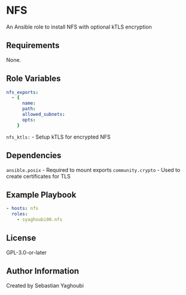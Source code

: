 # NFS

An Ansible role to install NFS with optional kTLS encryption

## Requirements

None.

## Role Variables

```yaml
nfs_exports:
  - {
      name:
      path:
      allowed_subnets:
      opts:
    }
```

`nfs_ktls:` - Setup kTLS for encrypted NFS

## Dependencies

`ansible.posix` - Required to mount exports
`community.crypto` - Used to create certificates for TLS

## Example Playbook

```yaml
- hosts: nfs
  roles:
    - syaghoubi00.nfs
```

## License

GPL-3.0-or-later

## Author Information

Created by Sebastian Yaghoubi
